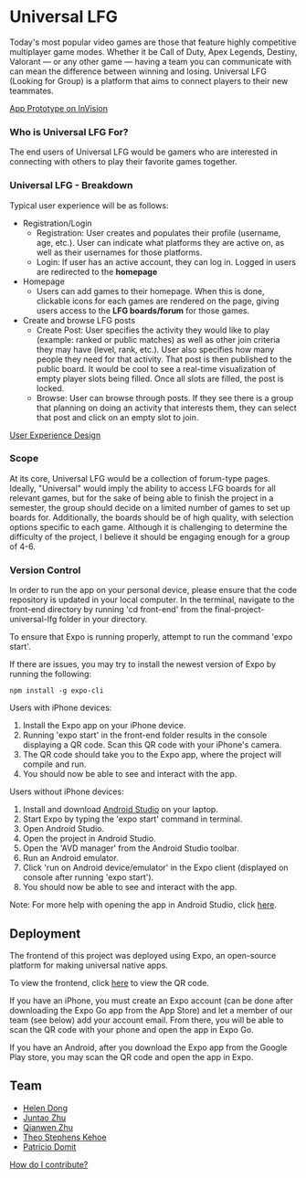 # Universal LFG
Today's most popular video games are those that feature highly competitive multiplayer game modes. Whether it be Call of Duty, Apex Legends, Destiny, Valorant — or any other game — having a team you can communicate with can mean the difference between winning and losing. 
Universal LFG (Looking for Group) is a platform that aims to connect players to their new teammates. 

[App Prototype on InVision](https://juntaozhu991694.invisionapp.com/console/share/YQJTRS4PNZ9)

### Who is Universal LFG For?
The end users of Universal LFG would be gamers who are interested in connecting with others to play their favorite games together. 

### Universal LFG - Breakdown
Typical user experience will be as follows:
* Registration/Login
    * Registration: User creates and populates their profile (username, age, etc.). User can indicate what platforms they are active on, as well as their usernames for those platforms.  
    * Login: If user has an active account, they can log in. Logged in users are redirected to the **homepage**
* Homepage 
    * Users can add games to their homepage. When this is done, clickable icons for each games are rendered on the page, giving users access to the **LFG boards/forum** for those games. 
* Create and browse LFG posts
    * Create Post:  User specifies the activity they would like to play (example: ranked or public matches) as well as other join criteria they may have (level, rank, etc.). User also specifies how many people they need for that activity. That post is then published to the public board. It would be cool to see a real-time visualization of empty player slots being filled. Once all slots are filled, the post is locked. 
    * Browse: User can browse through posts. If they see there is a group that planning on doing an activity that interests them, they can select that post and click on an empty slot to join.

[User Experience Design](https://github.com/software-assignments-spring2022/final-project-universal-lfg/blob/master/UX-DESIGN.md)
  
### Scope
At its core, Universal LFG would be a collection of forum-type pages. Ideally, "Universal" would imply the ability to access LFG boards for all relevant games, but for the sake of being able to finish the project in a semester, the group should decide on a limited number of games to set up boards for. Additionally, the boards should be of high quality, with selection options specific to each game. Although it is challenging to determine the difficulty of the project, I believe it should be engaging enough for a group of 4-6. 

### Version Control

In order to run the app on your personal device, please ensure that the code repository is updated in your local computer. In the terminal, navigate to the front-end directory by running 'cd front-end' from the final-project-universal-lfg folder in your directory.

To ensure that Expo is running properly, attempt to run the command 'expo start'.

If there are issues, you may try to install the newest version of Expo by running the following:

```
npm install -g expo-cli
```

Users with iPhone devices:
1. Install the Expo app on your iPhone device.
2. Running 'expo start' in the front-end folder results in the console displaying a QR code. Scan this QR code with your iPhone's camera.
3. The QR code should take you to the Expo app, where the project will compile and run. 
4. You should now be able to see and interact with the app.

Users without iPhone devices:
1. Install and download [Android Studio](https://developer.android.com/studio) on your laptop.
2. Start Expo by typing the 'expo start' command in terminal.
3. Open Android Studio.
4. Open the project in Android Studio.
5. Open the 'AVD manager' from the Android Studio toolbar.
6. Run an Android emulator.
7. Click 'run on Android device/emulator' in the Expo client (displayed on console after running 'expo start').
8. You should now be able to see and interact with the app.

Note: For more help with opening the app in Android Studio, click [here](https://www.brainstormcreative.co.uk/react-native-expo/how-to-run-an-expo-app-on-an-android-emulator/).

## Deployment

The frontend of this project was deployed using Expo, an open-source platform for making universal native apps. 

To view the frontend, click [here](https://expo.dev/@universal-lfg/universal-lfg) to view the QR code.

If you have an iPhone, you must create an Expo account (can be done after downloading the Expo Go app from the App Store) and let a member of our team (see below) add your account email. From there, you will be able to scan the QR code with your phone and open the app in Expo Go.

If you have an Android, after you download the Expo app from the Google Play store, you may scan the QR code and open the app in Expo.

## Team

* [Helen Dong](https://github.com/helenyxd)
* [Juntao Zhu](https://github.com/juntaoZhu1)
* [Qianwen Zhu](https://github.com/Serina7456)
* [Theo Stephens Kehoe](https://github.com/tstephen22)
* [Patricio Domit](https://github.com/patorocks15)

[How do I contribute?](https://github.com/software-assignments-spring2022/final-project-universal-lfg/blob/master/CONTRIBUTING.md)
